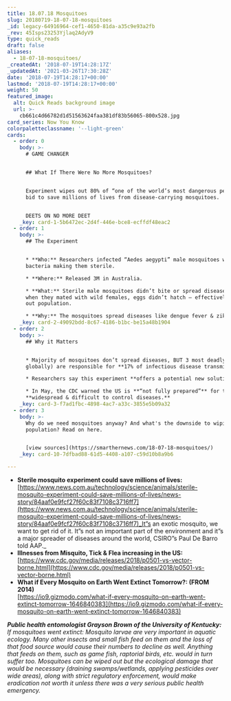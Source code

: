 ```yaml
---
title: 18.07.18 Mosquitoes
slug: 20180719-18-07-18-mosquitoes
_id: legacy-64916964-cef1-4650-81da-a35c9e93a2fb
_rev: 45Isps23253Yjlaq2AdyV9
type: quick_reads
draft: false
aliases:
  - 18-07-18-mosquitoes/
_createdAt: '2018-07-19T14:28:17Z'
_updatedAt: '2021-03-26T17:30:28Z'
date: '2018-07-19T14:28:17+00:00'
lastmod: '2018-07-19T14:28:17+00:00'
weight: 50
featured_image:
  alt: Quick Reads background image
  url: >-
    cb661c4d66782d1d51563624faa381df83b56065-800x528.jpg
card_series: Now You Know
colorpaletteclassname: '--light-green'
cards:
  - order: 0
    body: >-
      # GAME CHANGER


      ## What If There Were No More Mosquitoes?


      Experiment wipes out 80% of “one of the world’s most dangerous pests” in a
      bid to save millions of lives from disease-carrying mosquitoes.


      DEETS ON NO MORE DEET
    _key: card-1-5b6472ec-2d4f-446e-bce8-ecffdf48eac2
  - order: 1
    body: >-
      ## The Experiment


      * **Who:** Researchers infected “Aedes aegypti” male mosquitoes with
      bacteria making them sterile.

      * **Where:** Released 3M in Australia.

      * **What:** Sterile male mosquitoes didn’t bite or spread disease, and
      when they mated with wild females, eggs didn’t hatch – effectively wiping
      out population.

      * **Why:** The mosquitoes spread diseases like dengue fever & zika.
    _key: card-2-49092bdd-8c67-4186-b1bc-be15a48b1904
  - order: 2
    body: >-
      ## Why it Matters


      * Majority of mosquitoes don’t spread diseases, BUT 3 most deadly (found
      globally) are responsible for **17% of infectious disease transmissions**.

      * Researchers say this experiment **offers a potential new solution**.

      * In May, the CDC warned the US is **“not fully prepared”** for these
      **widespread & difficult to control diseases.**
    _key: card-3-f7ad1fbc-4898-4ac7-a33c-3855e5b09a32
  - order: 3
    body: >-
      Why do we need mosquitoes anyway? And what's the downside to wiping out a
      population? Read on here.


      [view sources](https://smarthernews.com/18-07-18-mosquitoes/)
    _key: card-10-7dfbad88-61d5-4408-a107-c59d10b8a9b6

---
```

* **Sterile mosquito experiment could save millions of lives:**  
[https://www.news.com.au/technology/science/animals/sterile-mosquito-experiment-could-save-millions-of-lives/news-story/84aaf0e9fcf27f60c83f7108c3716ff7](https://www.news.com.au/technology/science/animals/sterile-mosquito-experiment-could-save-millions-of-lives/news-story/84aaf0e9fcf27f60c83f7108c3716ff7)_It”s an exotic mosquito, we want to get rid of it. It”s not an important part of the environment and it”s a major spreader of diseases around the world, CSIRO”s Paul De Barro told AAP._
* **Illnesses from Misquito, Tick & Flea increasing in the US:**  
[https://www.cdc.gov/media/releases/2018/p0501-vs-vector-borne.html](https://www.cdc.gov/media/releases/2018/p0501-vs-vector-borne.html)
* **What if Every Mosquito on Earth Went Extinct Tomorrow?: (FROM 2014)**  
[https://io9.gizmodo.com/what-if-every-mosquito-on-earth-went-extinct-tomorrow-1646840383](https://io9.gizmodo.com/what-if-every-mosquito-on-earth-went-extinct-tomorrow-1646840383)  
  
_**Public health entomologist Grayson Brown of the University of Kentucky:** If mosquitoes went extinct: Mosquito larvae are very important in aquatic ecology. Many other insects and small fish feed on them and the loss of that food source would cause their numbers to decline as well. Anything that feeds on them, such as game fish, raptorial birds, etc. would in turn suffer too. Mosquitoes can be wiped out but the ecological damage that would be necessary (draining swamps/wetlands, applying pesticides over wide areas), along with strict regulatory enforcement, would make eradication not worth it unless there was a very serious public health emergency._